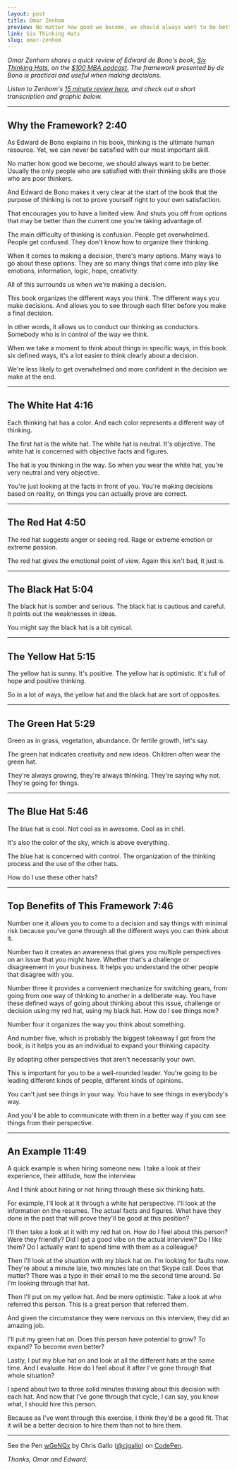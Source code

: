 ```yaml
---
layout: post
title: Omar Zenhom 
preview: No matter how good we become, we should always want to be better. 
link: Six Thinking Hats
slug: omar-zenhom
---
```


*Omar Zenhom shares a quick review of Edward de Bono's book, [Six Thinking Hats](http://www.amazon.com/Six-Thinking-Hats-Edward-Bono/dp/0316178314), on the [$100 MBA podcast](http://100mba.net/show/). The framework presented by de Bono is practical and useful when making decisions.*

*Listen to Zenhom's [15 minute review here](https://soundcloud.com/businessrepublic/mba408-must-read-the-six-thinking-hats-by-edward-de-bono), and check out a short transcription and graphic below.*

* * * 

## Why the Framework? 2:40 

As Edward de Bono explains in his book, thinking is the ultimate human resource. Yet, we can never be satisfied with our most important skill. 

No matter how good we become, we should always want to be better. Usually the only people who are satisfied with their thinking skills are those who are poor thinkers. 

And Edward de Bono makes it very clear at the start of the book that the purpose of thinking is not to prove yourself right to your own satisfaction. 

That encourages you to have a limited view. And shuts you off from options that may be better than the current one you're taking advantage of. 

The main difficulty of thinking is confusion. People get overwhelmed. People get confused. They don't know how to organize their thinking. 

When it comes to making a decision, there's many options. Many ways to go about these options. They are so many things that come into play like emotions, information, logic, hope, creativity. 

All of this surrounds us when we're making a decision. 

This book organizes the different ways you think. The different ways you make decisions. And allows you to see through each filter before you make a final decision. 

In other words, it allows us to conduct our thinking as conductors. Somebody who is in control of the way we think. 

When we take a moment to think about things in specific ways, in this book six defined ways, it's a lot easier to think clearly about a decision. 

We're less likely to get overwhelmed and more confident in the decision we make at the end. 

* * * 

## The White Hat 4:16 

Each thinking hat has a color. And each color represents a different way of thinking. 

The first hat is the white hat. The white hat is neutral. It's objective. The white hat is concerned with objective facts and figures. 

The hat is you thinking in the way. So when you wear the white hat, you're very neutral and very objective. 

You're just looking at the facts in front of you. You're making decisions based on reality, on things you can actually prove are correct. 

* * * 

## The Red Hat 4:50

The red hat suggests anger or seeing red. Rage or extreme emotion or extreme passion. 

The red hat gives the emotional point of view. Again this isn't bad, it just is.

* * * 

## The Black Hat 5:04 

The black hat is somber and serious. The black hat is cautious and careful. It points out the weaknesses in ideas. 

You might say the black hat is a bit cynical. 

* * * 

## The Yellow Hat 5:15 

The yellow hat is sunny. It's positive. The yellow hat is optimistic. It's full of hope and positive thinking. 

So in a lot of ways, the yellow hat and the black hat are sort of opposites. 

* * * 

## The Green Hat 5:29 

Green as in grass, vegetation, abundance. Or fertile growth, let's say. 

The green hat indicates creativity and new ideas. Children often wear the green hat. 

They're always growing, they're always thinking. They're saying why not. They're going for things. 

* * * 

## The Blue Hat 5:46

The blue hat is cool. Not cool as in awesome. Cool as in chill. 

It's also the color of the sky, which is above everything. 

The blue hat is concerned with control. The organization of the thinking process and the use of the other hats. 

How do I use these other hats? 

* * * 

## Top Benefits of This Framework 7:46

Number one it allows you to come to a decision and say things with minimal risk because you've gone through all the different ways you can think about it. 

Number two it creates an awareness that gives you multiple perspectives on an issue that you might have. Whether that's a challenge or disagreement in your business. It helps you understand the other people that disagree with you. 

Number three it provides a convenient mechanize for switching gears, from going from one way of thinking to another in a deliberate way. You have these defined ways of going about thinking about this issue, challenge or decision using my red hat, using my black hat. How do I see things now? 

Number four it organizes the way you think about something. 

And number five, which is probably the biggest takeaway I got from the book, is it helps you as an individual to expand your thinking capacity. 

By adopting other perspectives that aren't necessarily your own. 

This is important for you to be a well-rounded leader. You're going to be leading different kinds of people, different kinds of opinions.

You can't just see things in your way. You have to see things in everybody's way. 

And you'll be able to communicate with them in a better way if you can see things from their perspective. 

* * * 

## An Example 11:49 

A quick example is when hiring someone new. I take a look at their experience, their attitude, how the interview. 

And I think about hiring or not hiring through these six thinking hats. 

For example, I'll look at it through a white hat perspective. I'll look at the information on the resumes. The actual facts and figures. What have they done in the past that will prove they'll be good at this position? 

I'll then take a look at it with my red hat on. How do I feel about this person? Were they friendly? Did I get a good vibe on the actual interview? Do I like them? Do I actually want to spend time with them as a colleague? 

Then I'll look at the situation with my black hat on. I'm looking for faults now. They're about a minute late, two minutes late on that Skype call. Does that matter? There was a typo in their email to me the second time around. So I'm looking through that hat. 

Then I'll put on my yellow hat. And be more optimistic. Take a look at who referred this person. This is a great person that referred them. 

And given the circumstance they were nervous on this interview, they did an amazing job. 

I'll put my green hat on. Does this person have potential to grow? 
To expand? To become even better? 

Lastly, I put my blue hat on and look at all the different hats at the same time. And I evaluate. How do I feel about it after I've gone through that whole situation? 

I spend about two to three solid minutes thinking about this decision with each hat. And now that I've gone through that cycle, I can say, you know what, I should hire this person. 

Because as I've went through this exercise, I think they'd be a good fit. That it will be a better decision to hire them than not to hire them. 

* * * 

<p data-height="268" data-theme-id="0" data-slug-hash="wGeNQx" data-default-tab="result" data-user="cjgallo" class="codepen">See the Pen <a href="http://codepen.io/cjgallo/pen/wGeNQx/">wGeNQx</a> by Chris Gallo (<a href="http://codepen.io/cjgallo">@cjgallo</a>) on <a href="http://codepen.io">CodePen</a>.</p>
<script async src="//assets.codepen.io/assets/embed/ei.js"></script>

*Thanks, Omar and Edward.*



 
